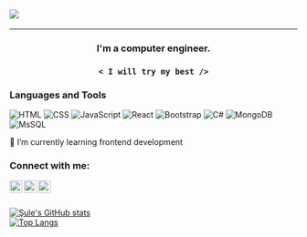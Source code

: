 
## <img align="center" src="https://readme-typing-svg.herokuapp.com/?color=303F9F&size=36&center=true&multiline=true&width=700&height=100&lines=Hi%20there%F0%9F%91%BB,+I%27m+%C5%9Eule;">
---
### <p align="center"> I'm a computer engineer. </p>


### <p align="center"> `< I will try my best />` </p>


### Languages and Tools
![HTML](https://img.shields.io/badge/-HTML-05122A?style=flat&logo=HTML5&logoColor=E34F26)&nbsp;![CSS](https://img.shields.io/badge/-CSS-05122A?style=flat&logo=CSS3&logoColor=239120)&nbsp;![JavaScript](https://img.shields.io/badge/-JavaScript-05122A?style=flat&logo=javascript)&nbsp;![React](https://img.shields.io/badge/-React-05122A?style=flat&logo=react)&nbsp;![Bootstrap](https://img.shields.io/badge/-Bootstrap-05122A?style=flat&logo=bootstrap)&nbsp;![C#](https://img.shields.io/badge/-CSharp-05122A?style=flat&logo=csharp)&nbsp;![MongoDB](https://img.shields.io/badge/-MongoDB-05122A?style=flat&logo=mongodb)&nbsp;![MsSQL](https://img.shields.io/badge/-MsSQL-05122A?style=flat&logo=microsoftsqlserver)&nbsp;
<br/>

<!-- 🔭 I’m currently working on a bootcamp -->

🌱 I’m currently learning frontend development
<br/>

### Connect with me:

[<img width="22" src="https://img.icons8.com/nolan/apple-mail.png" align="left"/>][mail][<img width="22" src="https://img.icons8.com/nolan/linkedin.png" align="left"/>][linkedin][<img width="22" src="https://img.icons8.com/nolan/twitter.png" align="left"/>][twitter]

[linkedin]: https://www.linkedin.com/in/sulekaptan/
[instagram]: https://www.instagram.com/sulekaptann/
[twitter]: https://www.twitter.com/sulekaptn/
[mail]: mailto:sulekaptan00@gmail.com

<br/>
<br/>

[![Şule's GitHub stats](https://github-readme-stats.vercel.app/api?username=sulekaptan&theme=radical&include_all_commits=boolean&&hide=contribs&show_icons=true)](https://github.com/sulekaptan/)<br/>
[![Top Langs](https://github-readme-stats.vercel.app/api/top-langs/?username=sulekaptan&layout=compact&theme=radical&langs_count=10&card_width=445&exclude_repo=GameProject,MyDictionary,ClassMethodDemo)](https://github.com/sulekaptan/)
